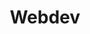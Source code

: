 ---
title: "Webdev"
description: "Вебдев и все связанное"
slug: "webdev"
image: "webdev.jpg"
style:
    background: "#2a9d8f"
    color: "#fff"   
---